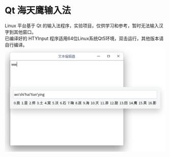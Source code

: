 # Qt 海天鹰输入法
Linux 平台基于 Qt 的输入法程序，实验项目，仅供学习和参考，暂时无法输入汉字到其他窗口。  
已编译好的 HTYInput 程序适用64位Linux系统Qt5环境，双击运行，其他版本请自行编译。  
![alt](preview.png)  